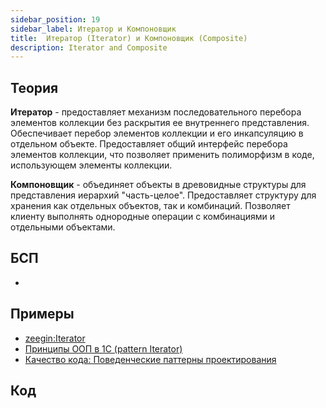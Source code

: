 ```yaml
---
sidebar_position: 19
sidebar_label: Итератор и Компоновщик
title:  Итератор (Iterator) и Компоновщик (Composite)
description: Iterator and Composite
---
```

## Теория
**Итератор** - предоставляет механизм последовательного перебора элементов коллекции без раскрытия ее внутреннего представления. Обеспечивает перебор элементов коллекции и его инкапсуляцию в отдельном объекте. Предоставляет общий интерфейс перебора элементов коллекции, что позволяет применить полиморфизм в коде, использующем элементы коллекции.

**Компоновщик** - объединяет объекты в древовидные структуры для представления иерархий "часть-целое". Предоставляет структуру для хранения как отдельных объектов, так и комбинаций. Позволяет клиенту выполнять однородные операции с комбинациями и отдельными объектами.

## БСП
- 

## Примеры
- [zeegin:Iterator](https://github.com/zeegin/DesignPatterns/tree/master/Iterator)
- [Принципы ООП в 1С (pattern Iterator)](https://infostart.ru/1c/tools/865839/)
- [Качество кода: Поведенческие паттерны проектирования](https://infostart.ru/1c/articles/1199427/)
## Код
